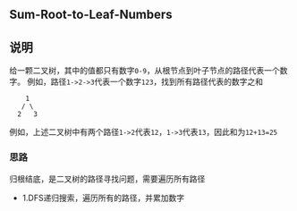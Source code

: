 ## Sum-Root-to-Leaf-Numbers

## 说明
给一颗二叉树，其中的值都只有数字`0-9`，从根节点到叶子节点的路径代表一个数字。
例如，路径`1->2->3`代表一个数字`123`，找到所有路径代表的数字之和

```
    1
   / \
  2   3
```

例如，上述二叉树中有两个路径`1->2`代表`12`，`1->3`代表`13`，因此和为`12+13=25`


### 思路
归根结底，是二叉树的路径寻找问题，需要遍历所有路径

* 1.DFS递归搜索，遍历所有的路径，并累加数字